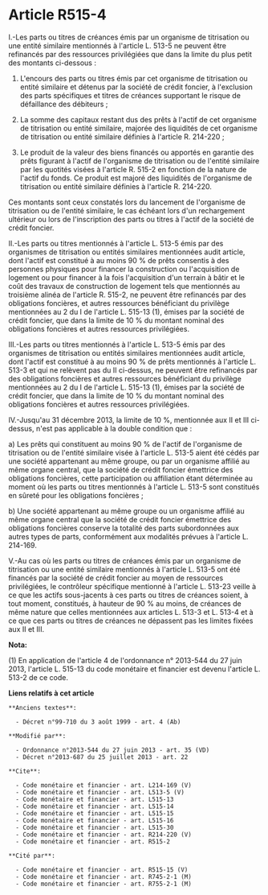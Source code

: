 # Article R515-4

I.-Les parts ou titres de créances émis par un organisme de titrisation ou une entité similaire mentionnés à l'article L.
513-5 ne peuvent être refinancés par des ressources privilégiées que dans la limite du plus petit des montants ci-dessous : 

1. L'encours des parts ou titres émis par cet organisme de titrisation ou entité similaire et détenus par la société de
crédit foncier, à l'exclusion des parts spécifiques et titres de créances supportant le risque de défaillance des
débiteurs ; 

2. La somme des capitaux restant dus des prêts à l'actif de cet organisme de titrisation ou entité similaire, majorée des
liquidités de cet organisme de titrisation ou entité similaire définies à l'article R. 214-220 ; 

3. Le produit de la valeur des biens financés ou apportés en garantie des prêts figurant à l'actif de l'organisme de
titrisation ou de l'entité similaire par les quotités visées à l'article R. 515-2 en fonction de la nature de l'actif du
fonds. Ce produit est majoré des liquidités de l'organisme de titrisation ou entité similaire définies à l'article R.
214-220. 

Ces montants sont ceux constatés lors du lancement de l'organisme de titrisation ou de l'entité similaire, le cas échéant
lors d'un rechargement ultérieur ou lors de l'inscription des parts ou titres à l'actif de la société de crédit foncier. 

II.-Les parts ou titres mentionnés à l'article L. 513-5 émis par des organismes de titrisation ou entités similaires
mentionnées audit article, dont l'actif est constitué à au moins 90 % de prêts consentis à des personnes physiques pour
financer la construction ou l'acquisition de logement ou pour financer à la fois l'acquisition d'un terrain à bâtir et le
coût des travaux de construction de logement tels que mentionnés au troisième alinéa de l'article R. 515-2, ne peuvent être
refinancés par des obligations foncières, et autres ressources bénéficiant du privilège mentionnées au 2 du I de l'article L.
515-13 (1), émises par la société de crédit foncier, que dans la limite de 10 % du montant nominal des obligations foncières
et autres ressources privilégiées. 

III.-Les parts ou titres mentionnés à l'article L. 513-5 émis par des organismes de titrisation ou entités similaires
mentionnées audit article, dont l'actif est constitué à au moins 90 % de prêts mentionnés à l'article L. 513-3 et qui ne
relèvent pas du II ci-dessus, ne peuvent être refinancés par des obligations foncières et autres ressources bénéficiant du
privilège mentionnées au 2 du I de l'article L. 515-13 (1), émises par la société de crédit foncier, que dans la limite de 10
% du montant nominal des obligations foncières et autres ressources privilégiées. 

IV.-Jusqu'au 31 décembre 2013, la limite de 10 %, mentionnée aux II et III ci-dessus, n'est pas applicable à la double
condition que : 

a) Les prêts qui constituent au moins 90 % de l'actif de l'organisme de titrisation ou de l'entité similaire visée à
l'article L. 513-5 aient été cédés par une société appartenant au même groupe, ou par un organisme affilié au même organe
central, que la société de crédit foncier émettrice des obligations foncières, cette participation ou affiliation étant
déterminée au moment où les parts ou titres mentionnés à l'article L. 513-5 sont constitués en sûreté pour les obligations
foncières ; 

b) Une société appartenant au même groupe ou un organisme affilié au même organe central que la société de crédit foncier
émettrice des obligations foncières conserve la totalité des parts subordonnées aux autres types de parts, conformément aux
modalités prévues à l'article L. 214-169. 

V.-Au cas où les parts ou titres de créances émis par un organisme de titrisation ou une entité similaire mentionnés à
l'article L. 513-5 ont été financés par la société de crédit foncier au moyen de ressources privilégiées, le contrôleur
spécifique mentionné à l'article L. 513-23 veille à ce que les actifs sous-jacents à ces parts ou titres de créances soient,
à tout moment, constitués, à hauteur de 90 % au moins, de créances de même nature que celles mentionnées aux articles L.
513-3 et L. 513-4 et à ce que ces parts ou titres de créances ne dépassent pas les limites fixées aux II et III.

**Nota:**

(1) En application de l'article 4 de l'ordonnance n° 2013-544 du 27 juin 2013, l'article L. 515-13 du code monétaire et
financier est devenu l'article L. 513-2 de ce code.

**Liens relatifs à cet article**

	**Anciens textes**:

	  - Décret n°99-710 du 3 août 1999 - art. 4 (Ab)

	**Modifié par**:

	  - Ordonnance n°2013-544 du 27 juin 2013 - art. 35 (VD)
	  - Décret n°2013-687 du 25 juillet 2013 - art. 22

	**Cite**:

	  - Code monétaire et financier - art. L214-169 (V)
	  - Code monétaire et financier - art. L513-5 (V)
	  - Code monétaire et financier - art. L515-13
	  - Code monétaire et financier - art. L515-14
	  - Code monétaire et financier - art. L515-15
	  - Code monétaire et financier - art. L515-16
	  - Code monétaire et financier - art. L515-30
	  - Code monétaire et financier - art. R214-220 (V)
	  - Code monétaire et financier - art. R515-2

	**Cité par**:

	  - Code monétaire et financier - art. R515-15 (V)
	  - Code monétaire et financier - art. R745-2-1 (M)
	  - Code monétaire et financier - art. R755-2-1 (M)
